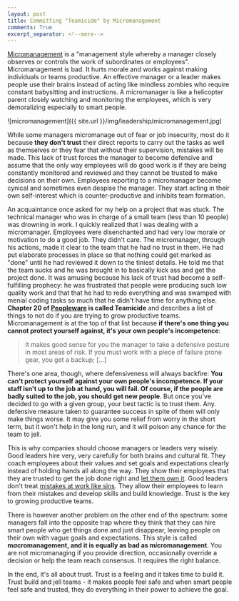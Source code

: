 ```yaml
---
layout: post
title: Committing "Teamicide" by Micromanagement
comments: True
excerpt_separator: <!--more-->
---
```


[Micromanagement](https://en.wikipedia.org/wiki/Micromanagement) is a "management style whereby a manager closely observes or controls the work of subordinates or employees". Micromanagement is bad. It hurts morale and works against making individuals or teams productive. An effective manager or a leader makes people use their brains instead of acting like mindless zombies who require constant babysitting and instructions. A micromanager is like a helicopter parent closely watching and monitoring the employees, which is very demoralizing especially to smart people.

![micromanagement]({{ site.url }}/img/leadership/micromanagement.jpg)

While some managers micromanage out of fear or job insecurity, most do it because **they don't trust** their direct reports to carry out the tasks as well as themselves or they fear that without their supervision, mistakes will be made. This lack of trust forces the manager to become defensive and assume that the only way employees will do good work is if they are being constantly monitored and reviewed and they cannot be trusted to make decisions on their own. Employees reporting to a micromanager become cynical and sometimes even despise the manager. They start acting in their own self-interest which is counter-productive and inhibits team formation.

An acquaintance once asked for my help on a project that was stuck. The technical manager who was in charge of a small team (less than 10 people) was drowning in work. I quickly realized that I was dealing with a micromanager. Employees were disenchanted and had very low morale or motivation to do a good job. They didn't care. The micromanager, through his actions, made it clear to the team that he had no trust in them. He had put elaborate processes in place so that nothing could get marked as "done" until he had reviewed it down to the tiniest details. He told me that the team sucks and he was brought in to basically kick ass and get the project done. It was amusing because his lack of trust had become a self-fulfilling prophecy: he was frustrated that people were producing such low quality work and that that he had to redo everything and was swamped with menial coding tasks so much that he didn't have time for anything else. **Chapter 20 of [Peopleware](https://www.amazon.com/Peopleware-Productive-Projects-Teams-Second/dp/0932633439) is called Teamicide** and describes a list of things to not do if you are trying to grow productive teams. Micromanagement is at the top of that list because **if there's one thing you cannot protect yourself against, it's your own people's incompetence**:

> It makes good sense for you the manager to take a defensive posture in most areas of risk. If you must work with a piece of failure prone gear, you get a backup; [...]
>
There's one area, though, where defensiveness will always backfire: **You can't protect yourself against your own people's incompetence. If your staff isn't up to the job at hand, you will fail. Of course, if the people are badly suited to the job, you should get new people**. But once you've decided to go with a given group, your best tactic is to trust them. Any. defensive measure taken to guarantee success in spite of them will only make things worse. It may give you some relief from worry in the short term, but it won't help in the long run, and it will poison any chance for the team to jell.

This is why companies should choose managers or leaders very wisely. Good leaders hire very, very carefully for both brains and cultural fit. They coach employees about their values and set goals and expectations clearly instead of holding hands all along the way. They show their employees that they are trusted to get the job done right and [let them own it](https://codeahoy.com/2016/04/12/let-them-own-it/). Good leaders don't treat [mistakes at work like sins](https://codeahoy.com/2016/04/14/mistakes-at-work-are-not-sins/). They allow their employees to learn from their mistakes and develop skills and build knowledge. Trust is the key to growing productive teams.

There is however another problem on the other end of the spectrum: some managers fall into the opposite trap where they think that they can hire smart people who get things done and just disappear, leaving people on their own with vague goals and expectations. This style is called **m*a*cromanagement, and it is equally as bad as m*i*cromanagement**. You are not micromanaging if you provide direction, occasionally override a decision or help the team reach consensus. It requires the right balance.

In the end, it's all about trust. Trust is a feeling and it takes time to build it. Trust build and jell teams - it makes people feel safe and when smart people feel safe and trusted, they do everything in their power to achieve the goal.
